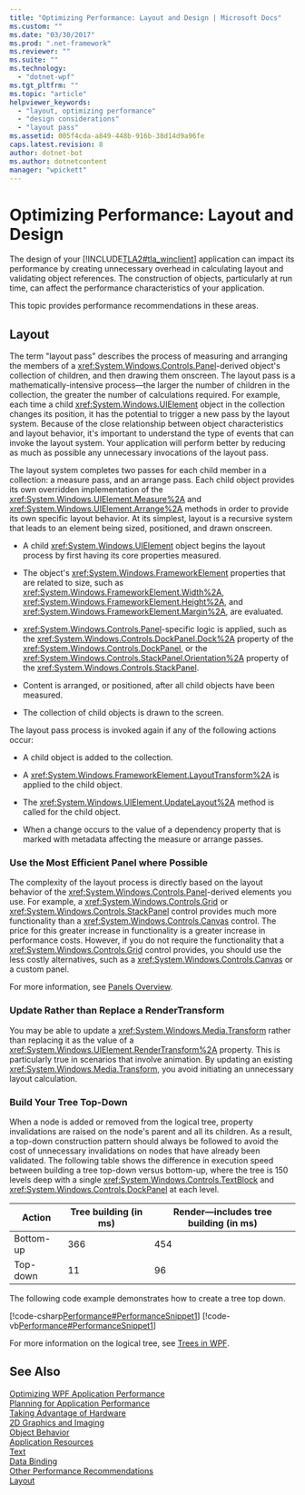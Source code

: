 ```yaml
---
title: "Optimizing Performance: Layout and Design | Microsoft Docs"
ms.custom: ""
ms.date: "03/30/2017"
ms.prod: ".net-framework"
ms.reviewer: ""
ms.suite: ""
ms.technology: 
  - "dotnet-wpf"
ms.tgt_pltfrm: ""
ms.topic: "article"
helpviewer_keywords: 
  - "layout, optimizing performance"
  - "design considerations"
  - "layout pass"
ms.assetid: 005f4cda-a849-448b-916b-38d14d9a96fe
caps.latest.revision: 8
author: dotnet-bot
ms.author: dotnetcontent
manager: "wpickett"
---
```

# Optimizing Performance: Layout and Design
The design of your [!INCLUDE[TLA2#tla_winclient](../../../../includes/tla2sharptla-winclient-md.md)] application can impact its performance by creating unnecessary overhead in calculating layout and validating object references. The construction of objects, particularly at run time, can affect the performance characteristics of your application.  
  
 This topic provides performance recommendations in these areas.  
  
## Layout  
 The term "layout pass" describes the process of measuring and arranging the members of a <xref:System.Windows.Controls.Panel>-derived object's collection of children, and then drawing them onscreen. The layout pass is a mathematically-intensive process—the larger the number of children in the collection, the greater the number of calculations required. For example, each time a child <xref:System.Windows.UIElement> object in the collection changes its position, it has the potential to trigger a new pass by the layout system. Because of the close relationship between object characteristics and layout behavior, it's important to understand the type of events that can invoke the layout system. Your application will perform better by reducing as much as possible any unnecessary invocations of the layout pass.  
  
 The layout system completes two passes for each child member in a collection: a measure pass, and an arrange pass. Each child object provides its own overridden implementation of the <xref:System.Windows.UIElement.Measure%2A> and <xref:System.Windows.UIElement.Arrange%2A> methods in order to provide its own specific layout behavior. At its simplest, layout is a recursive system that leads to an element being sized, positioned, and drawn onscreen.  
  
-   A child <xref:System.Windows.UIElement> object begins the layout process by first having its core properties measured.  
  
-   The object's <xref:System.Windows.FrameworkElement> properties that are related to size, such as <xref:System.Windows.FrameworkElement.Width%2A>, <xref:System.Windows.FrameworkElement.Height%2A>, and <xref:System.Windows.FrameworkElement.Margin%2A>, are evaluated.  
  
-   <xref:System.Windows.Controls.Panel>-specific logic is applied, such as the <xref:System.Windows.Controls.DockPanel.Dock%2A> property of the <xref:System.Windows.Controls.DockPanel>, or the <xref:System.Windows.Controls.StackPanel.Orientation%2A> property of the <xref:System.Windows.Controls.StackPanel>.  
  
-   Content is arranged, or positioned, after all child objects have been measured.  
  
-   The collection of child objects is drawn to the screen.  
  
 The layout pass process is invoked again if any of the following actions occur:  
  
-   A child object is added to the collection.  
  
-   A <xref:System.Windows.FrameworkElement.LayoutTransform%2A> is applied to the child object.  
  
-   The <xref:System.Windows.UIElement.UpdateLayout%2A> method is called for the child object.  
  
-   When a change occurs to the value of a dependency property that is marked with metadata affecting the measure or arrange passes.  
  
### Use the Most Efficient Panel where Possible  
 The complexity of the layout process is directly based on the layout behavior of the <xref:System.Windows.Controls.Panel>-derived elements you use. For example, a <xref:System.Windows.Controls.Grid> or <xref:System.Windows.Controls.StackPanel> control provides much more functionality than a <xref:System.Windows.Controls.Canvas> control. The price for this greater increase in functionality is a greater increase in performance costs. However, if you do not require the functionality that a <xref:System.Windows.Controls.Grid> control provides, you should use the less costly alternatives, such as a <xref:System.Windows.Controls.Canvas> or a custom panel.  
  
 For more information, see [Panels Overview](../../../../docs/framework/wpf/controls/panels-overview.md).  
  
### Update Rather than Replace a RenderTransform  
 You may be able to update a <xref:System.Windows.Media.Transform> rather than replacing it as the value of a <xref:System.Windows.UIElement.RenderTransform%2A> property. This is particularly true in scenarios that involve animation. By updating an existing <xref:System.Windows.Media.Transform>, you avoid initiating an unnecessary layout calculation.  
  
### Build Your Tree Top-Down  
 When a node is added or removed from the logical tree, property invalidations are raised on the node's parent and all its children. As a result, a top-down construction pattern should always be followed to avoid the cost of unnecessary invalidations on nodes that have already been validated. The following table shows the difference in execution speed between building a tree top-down versus bottom-up, where the tree is 150 levels deep with a single <xref:System.Windows.Controls.TextBlock> and <xref:System.Windows.Controls.DockPanel> at each level.  
  
|**Action**|**Tree building (in ms)**|**Render—includes tree building (in ms)**|  
|----------------|---------------------------------|-------------------------------------------------|  
|Bottom-up|366|454|  
|Top-down|11|96|  
  
 The following code example demonstrates how to create a tree top down.  
  
 [!code-csharp[Performance#PerformanceSnippet1](../../../../samples/snippets/csharp/VS_Snippets_Wpf/Performance/CSharp/Window1.xaml.cs#performancesnippet1)]
 [!code-vb[Performance#PerformanceSnippet1](../../../../samples/snippets/visualbasic/VS_Snippets_Wpf/Performance/visualbasic/window1.xaml.vb#performancesnippet1)]  
  
 For more information on the logical tree, see [Trees in WPF](../../../../docs/framework/wpf/advanced/trees-in-wpf.md).  
  
## See Also  
 [Optimizing WPF Application Performance](../../../../docs/framework/wpf/advanced/optimizing-wpf-application-performance.md)   
 [Planning for Application Performance](../../../../docs/framework/wpf/advanced/planning-for-application-performance.md)   
 [Taking Advantage of Hardware](../../../../docs/framework/wpf/advanced/optimizing-performance-taking-advantage-of-hardware.md)   
 [2D Graphics and Imaging](../../../../docs/framework/wpf/advanced/optimizing-performance-2d-graphics-and-imaging.md)   
 [Object Behavior](../../../../docs/framework/wpf/advanced/optimizing-performance-object-behavior.md)   
 [Application Resources](../../../../docs/framework/wpf/advanced/optimizing-performance-application-resources.md)   
 [Text](../../../../docs/framework/wpf/advanced/optimizing-performance-text.md)   
 [Data Binding](../../../../docs/framework/wpf/advanced/optimizing-performance-data-binding.md)   
 [Other Performance Recommendations](../../../../docs/framework/wpf/advanced/optimizing-performance-other-recommendations.md)   
 [Layout](../../../../docs/framework/wpf/advanced/layout.md)